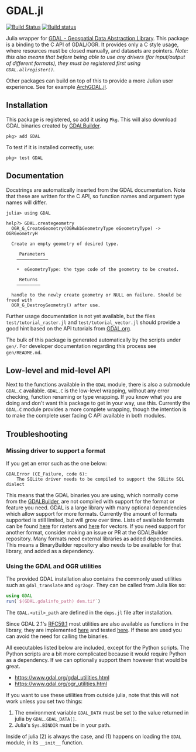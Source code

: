 # GDAL.jl
[![Build Status](https://travis-ci.org/JuliaGeo/GDAL.jl.svg?branch=master)](https://travis-ci.org/JuliaGeo/GDAL.jl)
[![Build status](https://ci.appveyor.com/api/projects/status/github/JuliaGeo/GDAL.jl?svg=true&branch=master)](https://ci.appveyor.com/project/JuliaGeo/gdal-jl/branch/master)

Julia wrapper for [GDAL - Geospatial Data Abstraction Library](http://gdal.org/).
This package is a binding to the C API of GDAL/OGR. It provides only a C style usage, where resources must be closed manually, and datasets are pointers. *Note: this also means that before being able to use any drivers (for input/output of different formats), they must be registered first using `GDAL.allregister()`.*

Other packages can build on top of this to provide a more Julian user experience. See for example [ArchGDAL.jl](https://github.com/yeesian/ArchGDAL.jl).

## Installation
This package is registered, so add it using `Pkg`. This will also download GDAL binaries created by [GDALBuilder](https://github.com/JuliaGeo/GDALBuilder).
```
pkg> add GDAL
```
To test if it is installed correctly, use:
```
pkg> test GDAL
```

## Documentation
Docstrings are automatically inserted from the GDAL documentation. Note that these are written for the C API, so function names and argument type names will differ.
```
julia> using GDAL

help?> GDAL.creategeometry
  OGR_G_CreateGeometry(OGRwkbGeometryType eGeometryType) -> OGRGeometryH

  Create an empty geometry of desired type.

     Parameters
    ––––––––––––

    •  eGeometryType: the type code of the geometry to be created.

     Returns
    –––––––––

  handle to the newly create geometry or NULL on failure. Should be freed with
  OGR_G_DestroyGeometry() after use.
```

Further usage documentation is not yet available, but the files `test/tutorial_raster.jl` and `test/tutorial_vector.jl` should provide a good hint based on the API tutorials from [GDAL.org](http://gdal.org/).

The bulk of this package is generated automatically by the scripts under `gen/`. For developer documentation regarding this process see `gen/README.md`.

## Low-level and mid-level API
Next to the functions available in the `GDAL` module, there is also a submodule `GDAL.C` available. `GDAL.C` is the low-level wrapping, without any error checking, function renaming or type wrapping. If you know what you are doing and don't want this package to get in your way, use this. Currently the `GDAL.C` module provides a more complete wrapping, though the intention is to make the complete user facing C API available in both modules.

## Troubleshooting

### Missing driver to support a format

If you get an error such as the one below:
```
GDALError (CE_Failure, code 6):
    The SQLite driver needs to be compiled to support the SQLite SQL dialect
```

This means that the GDAL binaries you are using, which normally come from the [GDALBuilder](https://github.com/JuliaGeo/GDALBuilder), are not compiled with support for the format or feature you need. GDAL is a large library with many optional dependencies which allow support for more formats. Currently the amount of formats supported is still limited, but will grow over time. Lists of available formats can be found [here](http://www.gdal.org/formats_list.html) for rasters and [here](http://www.gdal.org/ogr_formats.html) for vectors. If you need support for another format, consider making an issue or PR at the GDALBuilder repository. Many formats need external libraries as added dependencies. This means a BinaryBuilder repository also needs to be available for that library, and added as a dependency.

### Using the GDAL and OGR utilities

The provided GDAL installation also contains the commonly used utilities such as `gdal_translate` and `ogr2ogr`. They can be called from Julia like so:
```julia
using GDAL
run(`$(GDAL.gdalinfo_path) dem.tif`)
```
The `GDAL.<util>_path` are defined in the `deps.jl` file after installation.

Since GDAL 2.1's [RFC59.1](https://trac.osgeo.org/gdal/wiki/rfc59.1_utilities_as_a_library) most utilities are also available as functions in the library, they are implemented [here](https://github.com/JuliaGeo/GDAL.jl/blob/master/src/gdal_utils.jl) and tested [here](https://github.com/JuliaGeo/GDAL.jl/blob/master/test/gdal_utils.jl). If these are used you can avoid the need for calling the binaries.

All executables listed below are included, except for the Python scripts. The Python scripts are a bit more complicated because it would require Python as a dependency. If we can optionally support them however that would be great.

- https://www.gdal.org/gdal_utilities.html
- https://www.gdal.org/ogr_utilities.html

If you want to use these utilities from outside julia, note that this will not work unless you set two things:
1. The environment variable `GDAL_DATA` must be set to the value returned in julia by `GDAL.GDAL_DATA[]`.
2. Julia's `Sys.BINDIR` must be in your path.

Inside of julia (2) is always the case, and (1) happens on loading the `GDAL` module, in its `__init__` function.
